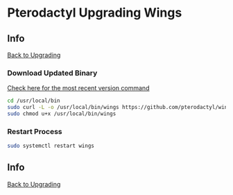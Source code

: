 # Pterodactyl Upgrading Wings

## Info

[Back to Upgrading](/Pterodactyl/3%20-%20Upgrading)

### Download Updated Binary

[Check here for the most recent version command](https://pterodactyl.io/wings/1.0/upgrading.html#download-updated-binary)

```sh
cd /usr/local/bin
sudo curl -L -o /usr/local/bin/wings https://github.com/pterodactyl/wings/releases/download/v1.1.3/wings_linux_amd64
sudo chmod u+x /usr/local/bin/wings
```

### Restart Process

```sh
sudo systemctl restart wings
```

## Info

[Back to Upgrading](/Pterodactyl/3%20-%20Upgrading)
